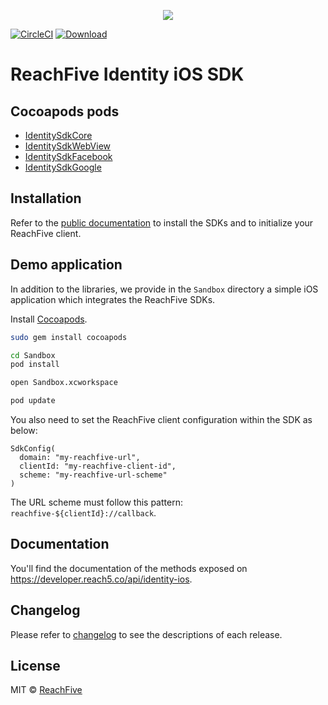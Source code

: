 <p align="center">
 <img src="https://www.reachfive.com/hs-fs/hubfs/Reachfive_April2019/Images/site-logo.png?width=700&height=192&name=site-logo.png"/>
</p>

[![CircleCI](https://circleci.com/gh/ReachFive/identity-ios-sdk/tree/master.svg?style=svg)](https://circleci.com/gh/ReachFive/identity-ios-sdk/tree/master)
[![Download](https://img.shields.io/cocoapods/v/IdentitySdkCore.svg?style=flat) ](https://cocoapods.org/pods/IdentitySdkCore)

# ReachFive Identity iOS SDK

## Cocoapods pods

- [IdentitySdkCore](https://cocoapods.org/pods/IdentitySdkCore)
- [IdentitySdkWebView](https://cocoapods.org/pods/IdentitySdkWebView)
- [IdentitySdkFacebook](https://cocoapods.org/pods/IdentitySdkFacebook)
- [IdentitySdkGoogle](https://cocoapods.org/pods/IdentitySdkGoogle)

## Installation

Refer to the [public documentation](https://developer.reach5.co/guides/installation/ios) to install the SDKs and to initialize your ReachFive client.

## Demo application

In addition to the libraries, we provide in the `Sandbox` directory a simple iOS application which integrates the ReachFive SDKs.

Install [Cocoapods](https://cocoapods.org).

```sh
sudo gem install cocoapods

cd Sandbox
pod install

open Sandbox.xcworkspace

pod update
```

You also need to set the ReachFive client configuration within the SDK as below:

```
SdkConfig(
  domain: "my-reachfive-url",
  clientId: "my-reachfive-client-id",
  scheme: "my-reachfive-url-scheme"
)
```

The URL scheme must follow this pattern: `reachfive-${clientId}://callback`.

## Documentation

You'll find the documentation of the methods exposed on https://developer.reach5.co/api/identity-ios.

## Changelog

Please refer to [changelog](CHANGELOG.md) to see the descriptions of each release.

## License

MIT © [ReachFive](https://reachfive.co/)
